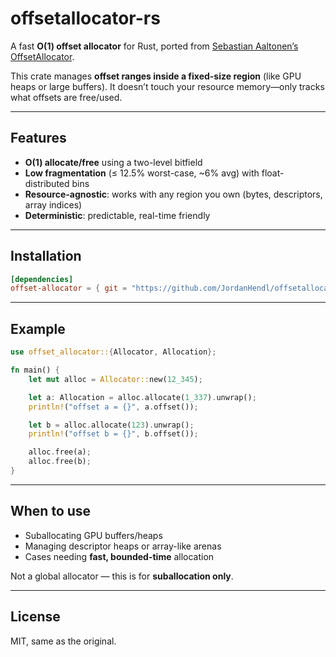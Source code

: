 # offsetallocator-rs

A fast **O(1) offset allocator** for Rust, ported from [Sebastian Aaltonen’s OffsetAllocator](https://github.com/sebbbi/OffsetAllocator).

This crate manages **offset ranges inside a fixed-size region** (like GPU heaps or large buffers). It doesn’t touch your resource memory—only tracks what offsets are free/used.

---

## Features

- **O(1) allocate/free** using a two-level bitfield  
- **Low fragmentation** (≤ 12.5% worst-case, ~6% avg) with float-distributed bins  
- **Resource-agnostic**: works with any region you own (bytes, descriptors, array indices)  
- **Deterministic**: predictable, real-time friendly  

---

## Installation

```toml
[dependencies]
offset-allocator = { git = "https://github.com/JordanHendl/offsetallocator-rs" }
```

---

## Example

```rust
use offset_allocator::{Allocator, Allocation};

fn main() {
    let mut alloc = Allocator::new(12_345);

    let a: Allocation = alloc.allocate(1_337).unwrap();
    println!("offset a = {}", a.offset());

    let b = alloc.allocate(123).unwrap();
    println!("offset b = {}", b.offset());

    alloc.free(a);
    alloc.free(b);
}
```

---

## When to use

- Suballocating GPU buffers/heaps  
- Managing descriptor heaps or array-like arenas  
- Cases needing **fast, bounded-time** allocation  

Not a global allocator — this is for **suballocation only**.

---

## License

MIT, same as the original.  


